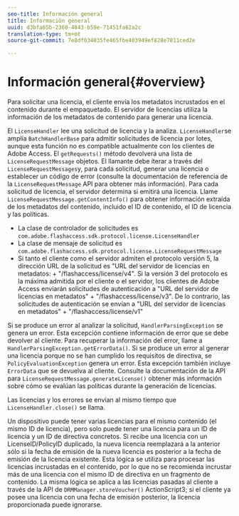 ```yaml
---
seo-title: Información general
title: Información general
uuid: d3bfa65b-2360-4843-b59e-71451fa62a2c
translation-type: tm+mt
source-git-commit: 7e8df034035fe465fbe403949ef828e7811ced2e

---
```



# Información general{#overview}

Para solicitar una licencia, el cliente envía los metadatos incrustados en el contenido durante el empaquetado. El servidor de licencias utiliza la información de los metadatos de contenido para generar una licencia.

El `LicenseHandler` lee una solicitud de licencia y la analiza. `LicenseHandler`se amplía `BatchHandlerBase` para admitir solicitudes de licencia por lotes, aunque esta función no es compatible actualmente con los clientes de Adobe Access. El `getRequests()` método devolverá una lista de `LicenseRequestMessage` objetos. El llamante debe iterar a través del `LicenseRequestMessages`y, para cada solicitud, generar una licencia o establecer un código de error (consulte la documentación de referencia de la `LicenseRequestMessage` API para obtener más información). Para cada solicitud de licencia, el servidor determina si emitirá una licencia. Llame `LicenseRequestMessage.getContentInfo()` para obtener información extraída de los metadatos del contenido, incluido el ID de contenido, el ID de licencia y las políticas.

* La clase de controlador de solicitudes es `com.adobe.flashaccess.sdk.protocol.license.LicenseHandler`
* La clase de mensaje de solicitud es `com.adobe.flashaccess.sdk.protocol.license.LicenseRequestMessage`
* Si tanto el cliente como el servidor admiten el protocolo versión 5, la dirección URL de la solicitud es &quot;URL del servidor de licencias en metadatos: + &quot;/flashaccess/license/v4&quot;. Si la versión 3 del protocolo es la máxima admitida por el cliente o el servidor, los clientes de Adobe Access enviarán solicitudes de autenticación a &quot;URL del servidor de licencias en metadatos&quot; + &quot;/flashaccess/license/v3&quot;. De lo contrario, las solicitudes de autenticación se envían a &quot;URL del servidor de licencias en metadatos&quot; + &quot;/flashaccess/license/v1&quot;

Si se produce un error al analizar la solicitud, `HandlerParsingException` se genera un error. Esta excepción contiene información de error que se debe devolver al cliente. Para recuperar la información del error, llame a `HandlerParsingException.getErrorData()`. Si se produce un error al generar una licencia porque no se han cumplido los requisitos de directiva, se `PolicyEvaluationException` genera un error. Esta excepción también incluye `ErrorData` que se devuelva al cliente. Consulte la documentación de la API para `LicenseRequestMessage.generateLicense()` obtener más información sobre cómo se evalúan las políticas durante la generación de licencias.

Las licencias y los errores se envían al mismo tiempo que `LicenseHandler.close()` se llama.

Un dispositivo puede tener varias licencias para el mismo contenido (el mismo ID de licencia), pero solo puede tener una licencia para un ID de licencia y un ID de directiva concretos. Si recibe una licencia con un LicenseID/PolicyID duplicado, la nueva licencia reemplazará a la anterior sólo si la fecha de emisión de la nueva licencia es posterior a la fecha de emisión de la licencia existente. Esta lógica se utiliza para procesar las licencias incrustadas en el contenido, por lo que no se recomienda incrustar más de una licencia con el mismo ID de directiva en un fragmento de contenido. La misma lógica se aplica a las licencias pasadas al cliente a través de la API de `DRMManager.storeVoucher()` ActionScript3; si el cliente ya posee una licencia con una fecha de emisión posterior, la licencia proporcionada puede ignorarse.
